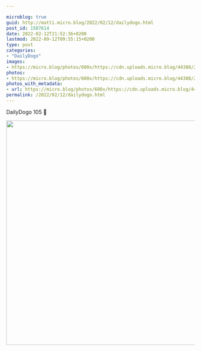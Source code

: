 ```yaml
---

microblog: true
guid: http://matti.micro.blog/2022/02/12/dailydogo.html
post_id: 1507614
date: 2022-02-12T21:52:36+0200
lastmod: 2022-09-12T09:55:15+0200
type: post
categories:
- "DailyDogo"
images:
- https://micro.blog/photos/600x/https://cdn.uploads.micro.blog/44388/2022/1765a39a5d.jpg
photos:
- https://micro.blog/photos/600x/https://cdn.uploads.micro.blog/44388/2022/1765a39a5d.jpg
photos_with_metadata:
- url: https://micro.blog/photos/600x/https://cdn.uploads.micro.blog/44388/2022/1765a39a5d.jpg
permalink: /2022/02/12/dailydogo.html
---
```

DailyDogo 105 🐶

<img src="https://micro.blog/photos/600x/https://blog.martin-haehnel.de/uploads/2022/1765a39a5d.jpg" width="599" height="600" alt="" />
